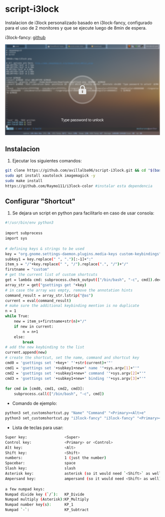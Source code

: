 # script-i3lock

Instalacion de i3lock personalizado basado en i3lock-fancy, configurado para el uso de 2 monitores y que se ejecute luego de 8min de espera.

i3lock-fancy: [github](https://github.com/meskarune/i3lock-fancy)

![screen shot of lockscreen](screenshot.png)

## Instalacion

1. Ejecutar los siguientes comandos:

```bash
git clone https://github.com/avillalba96/script-i3lock.git && cd "$(basename "$_" .git)"
sudo apt install xautolock imagemagick -y
sudo make install
https://github.com/Raymo111/i3lock-color #instalar esta dependencia
```

## Configurar "Shortcut"

1. Se dejara un script en python para facilitarlo en caso de usar consola:

```bash
#!/usr/bin/env python3

import subprocess
import sys

# defining keys & strings to be used
key = "org.gnome.settings-daemon.plugins.media-keys custom-keybindings"
subkey1 = key.replace(" ", ".")[:-1]+":"
item_s = "/"+key.replace(" ", "/").replace(".", "/")+"/"
firstname = "custom"
# get the current list of custom shortcuts
get = lambda cmd: subprocess.check_output(["/bin/bash", "-c", cmd]).decode("utf-8")
array_str = get("gsettings get "+key)
# in case the array was empty, remove the annotation hints
command_result = array_str.lstrip("@as")
current = eval(command_result)
# make sure the additional keybinding mention is no duplicate
n = 1
while True:
    new = item_s+firstname+str(n)+"/"
    if new in current:
        n = n+1
    else:
        break
# add the new keybinding to the list
current.append(new)
# create the shortcut, set the name, command and shortcut key
cmd0 = 'gsettings set '+key+' "'+str(current)+'"'
cmd1 = 'gsettings set '+subkey1+new+" name '"+sys.argv[1]+"'"
cmd2 = 'gsettings set '+subkey1+new+" command '"+sys.argv[2]+"'"
cmd3 = 'gsettings set '+subkey1+new+" binding '"+sys.argv[3]+"'"

for cmd in [cmd0, cmd1, cmd2, cmd3]:
    subprocess.call(["/bin/bash", "-c", cmd])
```

* Comando de ejemplo:

```python
python3 set_customshortcut.py "Name" "Command" "<Primary><Alt>e"
python3 set_customshortcut.py "i3lock-fancy" "i3lock-fancy" "<Primary><Alt>e"
```

* Lista de teclas para usar:

```bash
Super key:                 <Super>
Control key:               <Primary> or <Control>
Alt key:                   <Alt>
Shift key:                 <Shift>
numbers:                   1 (just the number)
Spacebar:                  space
Slash key:                 slash
Asterisk key:              asterisk (so it would need `<Shift>` as well)
Ampersand key:             ampersand (so it would need <Shift> as well)

a few numpad keys:
Numpad divide key (`/`):   KP_Divide
Numpad multiply (Asterisk):KP_Multiply
Numpad number key(s):      KP_1
Numpad `-`:                KP_Subtract
```
